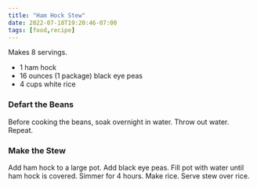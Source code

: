 ```yaml
---
title: "Ham Hock Stew"
date: 2022-07-18T19:20:46-07:00
tags: [food,recipe]
---
```

Makes 8 servings.

* 1 ham hock
* 16 ounces (1 package) black eye peas
* 4 cups white rice

### Defart the Beans

Before cooking the beans, soak overnight in water.
Throw out water. Repeat.

### Make the Stew

Add ham hock to a large pot.
Add black eye peas.
Fill pot with water until ham hock is covered.
Simmer for 4 hours.
Make rice.
Serve stew over rice.
